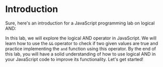 # Introduction

Sure, here's an introduction for a JavaScript programming lab on logical AND:

In this lab, we will explore the logical AND operator in JavaScript. We will learn how to use the `&&` operator to check if two given values are true and practice implementing the `and` function using this operator. By the end of this lab, you will have a solid understanding of how to use logical AND in your JavaScript code to improve its functionality. Let's get started!
